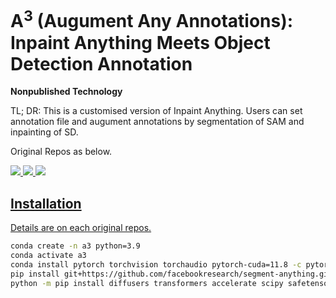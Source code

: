 # A<sup>3</sup> (Augument Any Annotations): Inpaint Anything Meets Object Detection Annotation

<b>Nonpublished Technology</b>

TL; DR: This is a customised version of Inpaint Anything. Users can set annotation file and augument annotations by segmentation of SAM and inpainting of SD.

Original Repos as below.

<p>
<a href="https://github.com/geekyutao/Inpaint-Anything">
<img src="https://img.shields.io/badge/-InpaintingAnything-181717.svg?logo=github&style=flat">
 </a>
<a href="https://github.com/facebookresearch/segment-anything/">
<img src="https://img.shields.io/badge/-SegmentAnythingModel-181717.svg?logo=github&style=flat">
</a>
<a href="https://github.com/CompVis/stable-diffusion/">
<img src="https://img.shields.io/badge/-StableDiffusion-181717.svg?logo=github&style=flat">
</p>
 
 ## Installation
 
 Details are on each original repos.

 ```bash
 conda create -n a3 python=3.9
 conda activate a3
 conda install pytorch torchvision torchaudio pytorch-cuda=11.8 -c pytorch -c nvidia
 pip install git+https://github.com/facebookresearch/segment-anything.git
 python -m pip install diffusers transformers accelerate scipy safetensors
 ```
